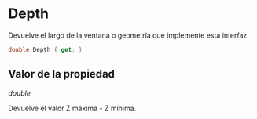 # Depth

Devuelve el largo de la ventana o geometría que implemente esta interfaz.

```csharp
double Depth { get; }
```

## Valor de la propiedad

_double_

Devuelve el valor Z máxima - Z mínima.

